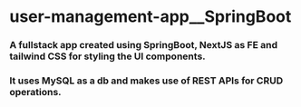 # user-management-app__SpringBoot

### A fullstack app created using SpringBoot, NextJS as FE and tailwind CSS for styling the UI components. 
### It uses MySQL as a db and makes use of REST APIs for CRUD operations.

